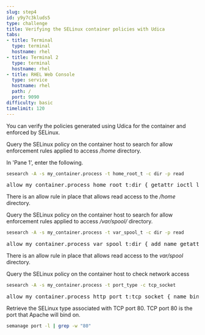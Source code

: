 ```yaml
---
slug: step4
id: y9y7c3kluds5
type: challenge
title: Verifying the SELinux container policies with Udica
tabs:
- title: Terminal
  type: terminal
  hostname: rhel
- title: Terminal 2
  type: terminal
  hostname: rhel
- title: RHEL Web Console
  type: service
  hostname: rhel
  path: /
  port: 9090
difficulty: basic
timelimit: 120
---
```

You can verify the policies generated using Udica for the container and enforced by SELinux.

Query the SELinux policy on the container host to search for allow enforcement rules applied to access */home* directory.

In 'Pane 1', enter the following.

```bash
sesearch -A -s my_container.process -t home_root_t -c dir -p read
```

<pre class="file">
allow my_container.process home_root_t:dir { getattr ioctl lock open read search };
</pre>

There is an allow rule in place that allows read access to the */home* directory.

Query the SELinux policy on the container host to search for allow enforcement rules applied to access */var/spool/* directory.

```bash
sesearch -A -s my_container.process -t var_spool_t -c dir -p read
```

<pre class="file">
allow my_container.process var_spool_t:dir { add_name getattr ioctl lock open read remove_name searchwrite };
</pre>

There is an allow rule in place that allows read access to the *var/spool* directory.

Query the SELinux policy on the container host to check network access

```bash
sesearch -A -s my_container.process -t port_type -c tcp_socket
```

<pre class="file">
allow my_container.process http_port_t:tcp_socket { name_bind name_connect recv_msg send_msg };
</pre>

Retrieve the SELinux type associated with TCP port 80. TCP port 80 is the port that Apache will bind on.

```bash
semanage port -l | grep -w "80"
```
